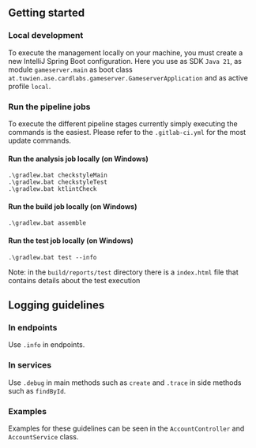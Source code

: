 ## Getting started
### Local development
To execute the management locally on your machine, you must create a new IntelliJ Spring Boot configuration. Here 
you use as SDK `Java 21`, as module `gameserver.main` as boot class
`at.tuwien.ase.cardlabs.gameserver.GameserverApplication` and as active profile `local`.

### Run the pipeline jobs
To execute the different pipeline stages currently simply executing the commands is the easiest. Please refer to the
`.gitlab-ci.yml` for the most update commands.

#### Run the analysis job locally (on Windows)
```
.\gradlew.bat checkstyleMain
.\gradlew.bat checkstyleTest
.\gradlew.bat ktlintCheck
```

#### Run the build job locally (on Windows)
```
.\gradlew.bat assemble
```

#### Run the test job locally (on Windows)
```
.\gradlew.bat test --info
```
Note: in the `build/reports/test` directory there is a `index.html` file that contains details about the test execution

## Logging guidelines
### In endpoints
Use `.info` in endpoints.
### In services
Use `.debug` in main methods such as `create` and `.trace` in side methods such as `findById`.
### Examples
Examples for these guidelines can be seen in the `AccountController` and `AccountService` class.
